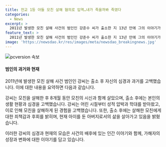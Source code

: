 ```yaml
---
title: 전교 1등 아들 모친 살해 혐의로 입역…내가 죽을까봐 죽였다
categories:
  - News
excerpt: >
  2011년 발생한 모친 살해 사건의 범인인 강준수 씨가 출소한 지 13년 만에 그의 이야기가 드러났다. 성적 압박과 학대를 받은 강 씨는 어머니를 살해한 후 8개월 동안 시신과 함께 살았다. 엄마의 압박으로 지친 강 씨는 죄책감과 후회를 토로하며 성적 위조로 인한 학대에 대해 고백했다. 이후 강 씨는 결혼해 아이 둘을 낳았지만, 자신의 과거에 대한 후회와 두려움을 털어놓으며 이야기를 마무리했다. 
feature_text: >
  2011년 발생한 모친 살해 사건의 범인인 강준수 씨가 출소한 지 13년 만에 그의 이야기가 드러났다. 성적 압박과 학대를 받은 강 씨는 어머니를 살해한 후 8개월 동안 시신과 함께 살았다. 엄마의 압박으로 지친 강 씨는 죄책감과 후회를 토로하며 성적 위조로 인한 학대에 대해 고백했다. 이후 강 씨는 결혼해 아이 둘을 낳았지만, 자신의 과거에 대한 후회와 두려움을 털어놓으며 이야기를 마무리했다. 
image: 'https://newsdao.kr/res/images/meta/newsdao_breakingnews.jpg'
---
```


<p><img src="https://newsdao.kr/res/images/meta/newsdao_breakingnews.jpg" alt="pcversion 속보" /></p>

<h4>범인의 과거와 현재</h4>

<p>2011년에 발생한 모친 살해 사건 범인인 강씨는 출소 후 자신의 심경과 과거를 고백했습니다. 이에 대한 내용을 요약하면 다음과 같습니다.</p>

<p>강씨는 모친을 살해한 후 8개월 동안 모친의 시신과 함께 살았으며, 출소 후에는 본인의 생활 현황과 심경을 고백했습니다. 강씨는 어린 시절부터 성적 압박과 학대를 받아왔고, 이로 인해 모친을 살해하게 된 경험을 고백했습니다. 또한, 출소 후에는 살해한 모친에게 대한 죄책감과 후회를 밝히며, 현재 아이를 둔 아버지로서의 삶을 살아가고 있음을 밝혔습니다.</p>

<p>이러한 강씨의 심경과 현재의 모습은 사건의 배후에 있는 인간 이야기와 함께, 가해자의 성장과 변화에 대한 이야기를 담고 있습니다.</p>

